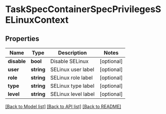 # TaskSpecContainerSpecPrivilegesSELinuxContext

## Properties
Name | Type | Description | Notes
------------ | ------------- | ------------- | -------------
**disable** | **bool** | Disable SELinux | [optional] 
**user** | **string** | SELinux user label | [optional] 
**role** | **string** | SELinux role label | [optional] 
**type** | **string** | SELinux type label | [optional] 
**level** | **string** | SELinux level label | [optional] 

[[Back to Model list]](../../README.md#documentation-for-models) [[Back to API list]](../../README.md#documentation-for-api-endpoints) [[Back to README]](../../README.md)


